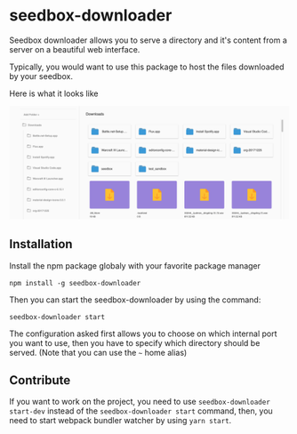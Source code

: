 # seedbox-downloader

Seedbox downloader allows you to serve a directory and it's content from a server on a beautiful web interface.

Typically, you would want to use this package to host the files downloaded by your seedbox.

Here is what it looks like

![seedbox-downloader_preview](https://raw.githubusercontent.com/Fanghornn/seedbox-downloader/master/seedbox-downloader-preview.png)
## Installation

Install the npm package globaly with your favorite package manager

```
npm install -g seedbox-downloader
```

Then you can start the seedbox-downloader by using the command:

```
seedbox-downloader start
```

The configuration asked first allows you to choose on which internal port you want to use, then you have to specify which directory should be served.
(Note that you can use the `~` home alias)

## Contribute

  If you want to work on the project, you need to use `seedbox-downloader start-dev` instead of the `seedbox-downloader start` command, then, you need to start webpack bundler watcher by using `yarn start`.
